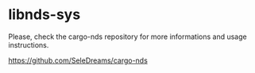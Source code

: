 # libnds-sys

Please, check the cargo-nds repository for more informations and usage instructions.

https://github.com/SeleDreams/cargo-nds

